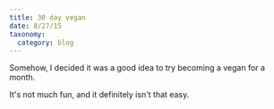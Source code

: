 ```yaml
---
title: 30 day vegan
date: 8/27/15
taxonomy:
  category: blog
---
```


Somehow, I decided it was a good idea to try becoming a vegan for a month.  

It's not much fun, and it definitely isn't that easy.   


